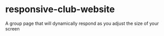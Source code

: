 # responsive-club-website
A group page that will dynamically respond as you adjust the size of your screen
